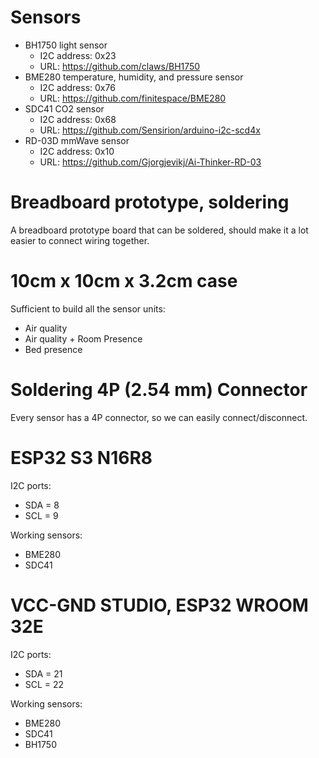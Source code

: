 # Sensors

- BH1750 light sensor 
  - I2C address: 0x23
  - URL: https://github.com/claws/BH1750
- BME280 temperature, humidity, and pressure sensor
  - I2C address: 0x76
  - URL: https://github.com/finitespace/BME280
- SDC41 CO2 sensor
    - I2C address: 0x68
    - URL: https://github.com/Sensirion/arduino-i2c-scd4x
- RD-03D mmWave sensor 
    - I2C address: 0x10
    - URL: https://github.com/Gjorgjevikj/Ai-Thinker-RD-03

# Breadboard prototype, soldering

A breadboard prototype board that can be soldered, should make it a lot easier to connect wiring together.

# 10cm x 10cm x 3.2cm case

Sufficient to build all the sensor units:

- Air quality
- Air quality + Room Presence
- Bed presence

# Soldering 4P (2.54 mm) Connector

Every sensor has a 4P connector, so we can easily connect/disconnect.

# ESP32 S3 N16R8

I2C ports: 

- SDA = 8
- SCL = 9

Working sensors:

- BME280 
- SDC41

# VCC-GND STUDIO, ESP32 WROOM 32E

I2C ports: 

- SDA = 21
- SCL = 22

Working sensors:

- BME280
- SDC41
- BH1750


